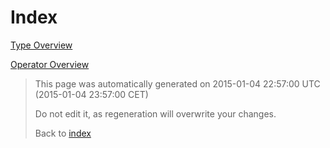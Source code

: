 # Index

[Type Overview](TypeOverview.html)

[Operator Overview](OperatorOverview.html)



> This page was automatically generated on 2015-01-04 22:57:00 UTC (2015-01-04 23:57:00 CET)
> 
> 
> Do not edit it, as regeneration will overwrite your changes.
> 
> 
> Back to [index](Index.html)